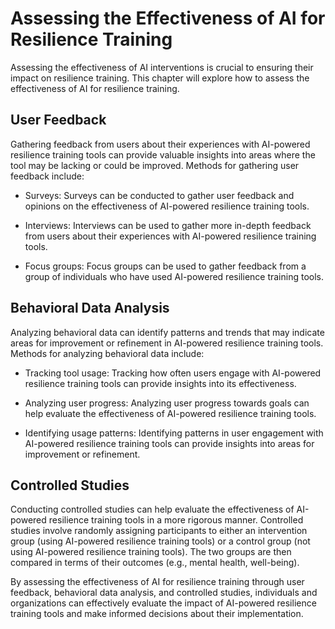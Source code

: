 Assessing the Effectiveness of AI for Resilience Training
================================================================================================================

Assessing the effectiveness of AI interventions is crucial to ensuring their impact on resilience training. This chapter will explore how to assess the effectiveness of AI for resilience training.

User Feedback
-------------

Gathering feedback from users about their experiences with AI-powered resilience training tools can provide valuable insights into areas where the tool may be lacking or could be improved. Methods for gathering user feedback include:

* Surveys: Surveys can be conducted to gather user feedback and opinions on the effectiveness of AI-powered resilience training tools.

* Interviews: Interviews can be used to gather more in-depth feedback from users about their experiences with AI-powered resilience training tools.

* Focus groups: Focus groups can be used to gather feedback from a group of individuals who have used AI-powered resilience training tools.

Behavioral Data Analysis
------------------------

Analyzing behavioral data can identify patterns and trends that may indicate areas for improvement or refinement in AI-powered resilience training tools. Methods for analyzing behavioral data include:

* Tracking tool usage: Tracking how often users engage with AI-powered resilience training tools can provide insights into its effectiveness.

* Analyzing user progress: Analyzing user progress towards goals can help evaluate the effectiveness of AI-powered resilience training tools.

* Identifying usage patterns: Identifying patterns in user engagement with AI-powered resilience training tools can provide insights into areas for improvement or refinement.

Controlled Studies
------------------

Conducting controlled studies can help evaluate the effectiveness of AI-powered resilience training tools in a more rigorous manner. Controlled studies involve randomly assigning participants to either an intervention group (using AI-powered resilience training tools) or a control group (not using AI-powered resilience training tools). The two groups are then compared in terms of their outcomes (e.g., mental health, well-being).

By assessing the effectiveness of AI for resilience training through user feedback, behavioral data analysis, and controlled studies, individuals and organizations can effectively evaluate the impact of AI-powered resilience training tools and make informed decisions about their implementation.
